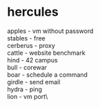 # hercules

apples - vm without password\
stables - free\
cerberus - proxy\
cattle - website benchmark\
hind - 42 campus\
bull - corewar\
boar - schedule a command\
girdle - send email\
hydra - ping\
lion - vm port\
